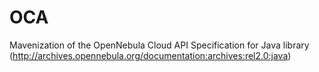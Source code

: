 # OCA
Mavenization of the OpenNebula Cloud API Specification for Java library (http://archives.opennebula.org/documentation:archives:rel2.0:java)
